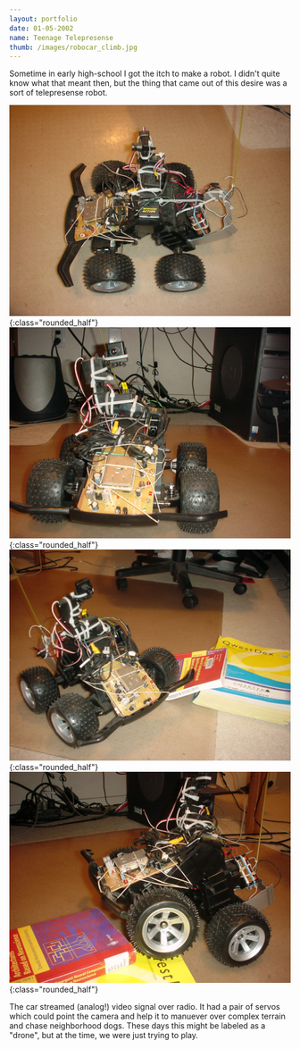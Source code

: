 ```yaml
---
layout: portfolio
date: 01-05-2002
name: Teenage Telepresense
thumb: /images/robocar_climb.jpg
---
```


Sometime in early high-school I got the itch to make a robot. I didn't quite
know what that meant then, but the thing that came out of this desire was a
sort of telepresense robot.

![alt text](/images/robocar_side.jpg "Robocar Side"){:class="rounded_half"}
![alt text](/images/robocar_front.jpg "Robocar Front"){:class="rounded_half"}
![alt text](/images/robocar_isometric.jpg "Robocar Isometric"){:class="rounded_half"}
![alt text](/images/robocar_climb.jpg "Robocar Climbing"){:class="rounded_half"}

The car streamed (analog!) video signal over radio. It had a pair of servos
which could point the camera and help it to manuever over complex terrain
and chase neighborhood dogs. These days this might be labeled as a "drone", but
at the time, we were just trying to play.